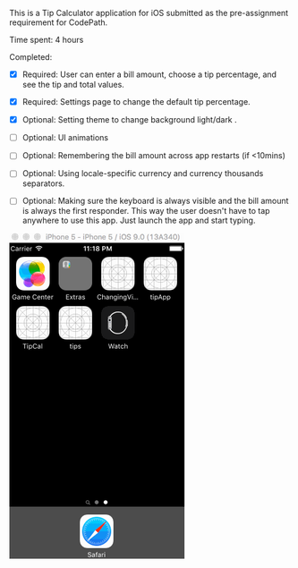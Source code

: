 This is a Tip Calculator application for iOS submitted as the pre-assignment requirement for CodePath.

Time spent: 4 hours

Completed:

*[x] Required: User can enter a bill amount, choose a tip percentage, and see the tip and total values.

*[x] Required: Settings page to change the default tip percentage.

*[X] Optional: Setting theme to change background light/dark .

*[ ] Optional: UI animations

*[ ] Optional: Remembering the bill amount across app restarts (if <10mins)

*[ ] Optional: Using locale-specific currency and currency thousands separators.

*[ ] Optional: Making sure the keyboard is always visible and the bill amount is always the first responder. This way the user doesn't have to tap anywhere to use this app. Just launch the app and start typing.

![Video Walkthrough](tipcal-yelp-landscape.gif)

